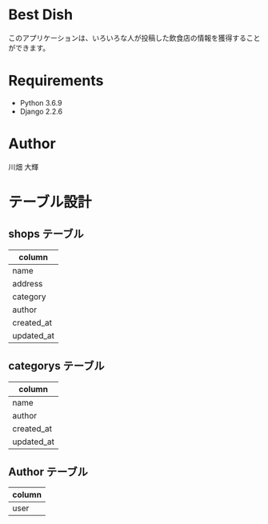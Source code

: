 # Best Dish
このアプリケーションは、いろいろな人が投稿した飲食店の情報を獲得することができます。

# Requirements
- Python 3.6.9
- Django 2.2.6

# Author
川畑 大輝

# テーブル設計

## shops テーブル

| column     |
| ---------- |
| name       |
| address    |
| category   |
| author     |
| created_at |
| updated_at |

## categorys テーブル

| column     |
| ---------- |
| name       |
| author     |
| created_at |
| updated_at |

## Author テーブル

| column  |
| ------- |
| user    |